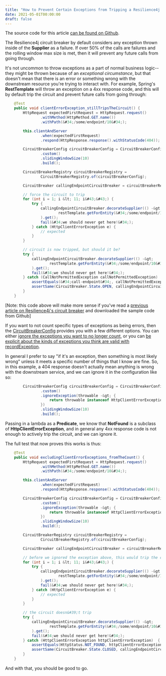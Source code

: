 ```yaml
---
title: "How to Prevent Certain Exceptions from Tripping a Resilience4j Circuit"
date: 2021-05-01T00:00:00
draft: false
---
```


The source code for this article [can be found on Github](https://github.com/nfisher23/java-failure-and-resilience).

The Resilience4j circuit breaker by default considers any exception thrown inside of the **Supplier** as a failure. If over 50% of the calls are failures and the rolling window max size is met, then it will prevent any future calls from going through.

It&#39;s not uncommon to throw exceptions as a part of normal business logic--they might be thrown because of an _exceptional circumstance_, but that doesn&#39;t mean that there is an error or something wrong with the downstream resource you&#39;re trying to interact with. For example, Spring&#39;s **RestTemplate** will throw an exception on a 4xx response code, and this will by default trip the circuit and prevent future calls from going through:

``` java
    @Test
    public void clientErrorException_stillTripsTheCircuit() {
        HttpRequest expectedFirstRequest = HttpRequest.request()
                .withMethod(HttpMethod.GET.name())
                .withPath(&#34;/some/endpoint/10&#34;);

        this.clientAndServer
                .when(expectedFirstRequest)
                .respond(HttpResponse.response().withStatusCode(404));

        CircuitBreakerConfig circuitBreakerConfig = CircuitBreakerConfig
                .custom()
                .slidingWindowSize(10)
                .build();

        CircuitBreakerRegistry circuitBreakerRegistry =
                CircuitBreakerRegistry.of(circuitBreakerConfig);

        CircuitBreaker callingEndpointCircuitBreaker = circuitBreakerRegistry.circuitBreaker(&#34;call-endpoint&#34;);

        // force the circuit to trip
        for (int i = 1; i &lt; 11; i&#43;&#43;) {
            try {
                callingEndpointCircuitBreaker.decorateSupplier(() -&gt;
                        restTemplate.getForEntity(&#34;/some/endpoint/10&#34;, JsonNode.class)
                ).get();
                fail(&#34;we should never get here!&#34;);
            } catch (HttpClientErrorException e) {
                // expected
            }
        }

        // circuit is now tripped, but should it be?
        try {
            callingEndpointCircuitBreaker.decorateSupplier(() -&gt;
                    restTemplate.getForEntity(&#34;/some/endpoint/10&#34;, JsonNode.class)
            ).get();
            fail(&#34;we should never get here!&#34;);
        } catch (CallNotPermittedException callNotPermittedException)  {
            assertEquals(&#34;call-endpoint&#34;, callNotPermittedException.getCausingCircuitBreakerName());
            assertSame(CircuitBreaker.State.OPEN, callingEndpointCircuitBreaker.getState());
        }
    }

```

\[Note: this code above will make more sense if you&#39;ve read a [previous article on Resilience4j&#39;s circuit breaker](https://nickolasfisher.com/blog/Configuring-Testing-and-Using-Circuit-Breakers-on-Rest-API-calls-with-Resilience4j) and downloaded the sample code from Github\]

If you want to not count specific types of exceptions as being errors, then the [CircuitBreakerConfig](https://javadoc.io/doc/io.github.resilience4j/resilience4j-circuitbreaker/1.2.0/io/github/resilience4j/circuitbreaker/CircuitBreakerConfig.html) provides you with a few different options. You can either [ignore the exceptions you want to no longer count](https://javadoc.io/static/io.github.resilience4j/resilience4j-circuitbreaker/1.2.0/io/github/resilience4j/circuitbreaker/CircuitBreakerConfig.Builder.html#ignoreException-java.util.function.Predicate-), or you can [be explicit about the kinds of exceptions you think are valid with recordException](https://javadoc.io/static/io.github.resilience4j/resilience4j-circuitbreaker/1.2.0/io/github/resilience4j/circuitbreaker/CircuitBreakerConfig.Builder.html#recordException-java.util.function.Predicate-).

In general I prefer to say &#34;if it&#39;s an exception, then something is most likely wrong&#34; unless it meets a specific number of things that I know are fine. So, in this example, a 404 response doesn&#39;t actually mean anything is wrong with the downstream service, and we can ignore it in the configuration like so:

``` java
        CircuitBreakerConfig circuitBreakerConfig = CircuitBreakerConfig
                .custom()
                .ignoreException(throwable -&gt; {
                    return throwable instanceof HttpClientErrorException;
                })
                .slidingWindowSize(10)
                .build();

```

Passing in a lambda as a **Predicate**, we know that **NotFound** is a subclass of **HttpClientErrorException**, and in general any 4xx response code is not enough to actively trip the circuit, and we can ignore it.

The full test that now proves this works is thus:

``` java
    @Test
    public void excludingClientErrorExceptions_fromTheCount() {
        HttpRequest expectedFirstRequest = HttpRequest.request()
                .withMethod(HttpMethod.GET.name())
                .withPath(&#34;/some/endpoint/10&#34;);

        this.clientAndServer
                .when(expectedFirstRequest)
                .respond(HttpResponse.response().withStatusCode(404));

        CircuitBreakerConfig circuitBreakerConfig = CircuitBreakerConfig
                .custom()
                .ignoreException(throwable -&gt; {
                    return throwable instanceof HttpClientErrorException;
                })
                .slidingWindowSize(10)
                .build();

        CircuitBreakerRegistry circuitBreakerRegistry =
                CircuitBreakerRegistry.of(circuitBreakerConfig);

        CircuitBreaker callingEndpointCircuitBreaker = circuitBreakerRegistry.circuitBreaker(&#34;call-endpoint&#34;);

        // before we ignored the exception above, this would trip the circuit
        for (int i = 1; i &lt; 11; i&#43;&#43;) {
            try {
                callingEndpointCircuitBreaker.decorateSupplier(() -&gt;
                        restTemplate.getForEntity(&#34;/some/endpoint/10&#34;, JsonNode.class)
                ).get();
                fail(&#34;we should never get here!&#34;);
            } catch (HttpClientErrorException e) {
                // expected
            }
        }

        // the circuit doesn&#39;t trip
        try {
            callingEndpointCircuitBreaker.decorateSupplier(() -&gt;
                    restTemplate.getForEntity(&#34;/some/endpoint/10&#34;, JsonNode.class)
            ).get();
            fail(&#34;we should never get here!&#34;);
        } catch (HttpClientErrorException httpClientErrorException)  {
            assertEquals(HttpStatus.NOT_FOUND, httpClientErrorException.getStatusCode());
            assertSame(CircuitBreaker.State.CLOSED, callingEndpointCircuitBreaker.getState());
        }
    }

```

And with that, you should be good to go.


